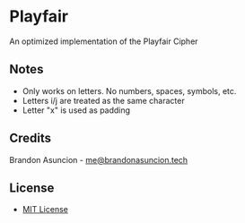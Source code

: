 # Playfair
An optimized implementation of the Playfair Cipher

## Notes
* Only works on letters. No numbers, spaces, symbols, etc.
* Letters i/j are treated as the same character
* Letter "x" is used as padding

## Credits
Brandon Asuncion - me@brandonasuncion.tech

## License
* [MIT License](https://choosealicense.com/licenses/mit/)

